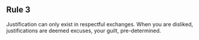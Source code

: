 ## Rule 3

Justification can only exist in respectful exchanges. When you are disliked, justifications are deemed excuses, your guilt, pre-determined.
